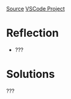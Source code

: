 [Source](https://exercism.org/tracks/csharp/exercises/pascals-triangle)
[VSCode Project](vscode://file/Users/conorlambert/Exercism/csharp/pascals-triangle)

# Reflection
- ???

# Solutions
???
